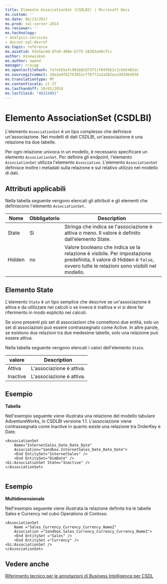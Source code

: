 ```yaml
---
title: Elemento AssociationSet (CSDLBI) | Microsoft Docs
ms.custom: ''
ms.date: 06/13/2017
ms.prod: sql-server-2014
ms.reviewer: ''
ms.technology:
- analysis-services
- docset-sql-devref
ms.topic: reference
ms.assetid: 93e5ac4d-d7e8-490e-b775-28263a48cfcc
author: minewiskan
ms.author: owend
manager: craigg
ms.openlocfilehash: 7a7e165afc901b82d73f11f04fbb2c2cbb5402ac
ms.sourcegitcommit: 3da2edf82763852cff6772a1a282ace3034b4936
ms.translationtype: MT
ms.contentlocale: it-IT
ms.lasthandoff: 10/02/2018
ms.locfileid: "48224891"
---
```

# <a name="associationset-element-csdlbi"></a>Elemento AssociationSet (CSDLBI)
  L'elemento `AssociationSet` è un tipo complesso che definisce un'associazione. Nei modelli di dati CSDLBI, un'associazione è una relazione tra due tabelle.  
  
 Per ogni relazione univoca in un modello, è necessario specificare un elemento `AssociationSet`. Per definire gli endpoint, l'elemento `AssociationSet` utilizza l'elemento `Association`. L'elemento `AssociationSet` definisce inoltre i metadati sulla relazione e sul relativo utilizzo nel modello di dati.  
  
## <a name="applicable-attributes"></a>Attributi applicabili  
 Nella tabella seguente vengono elencati gli attributi e gli elementi che definiscono l'elemento `AssociationSet`.  
  
|Nome|Obbligatorio|Description|  
|----------|-----------------|-----------------|  
|State|Sì|Stringa che indica se l'associazione è attiva o meno. Il valore è definito dall'elemento State.|  
|Hidden|no|Valore booleano che indica se la relazione è visibile. Per impostazione predefinita, il valore di Hidden è `false`, ovvero tutte le relazioni sono visibili nel modello.|  
  
## <a name="state-element"></a>Elemento State  
 L'elemento `State` è un tipo semplice che descrive se un'associazione è attiva e da utilizzare nei calcoli o se invece è inattiva e vi si deve far riferimento in modo esplicito nei calcoli.  
  
 Se sono presenti più set di associazioni che connettono due entità, solo un set di associazioni può essere contrassegnato come Active. In altre parole, se esistono due relazioni tra due medesime tabelle, solo una relazione può essere attiva.  
  
 Nella tabella seguente vengono elencati i valori dell'elemento `State`.  
  
|valore|Description|  
|-----------|-----------------|  
|Attiva|L'associazione è attiva.|  
|Inactive|L'associazione è attiva.|  
  
## <a name="example"></a>Esempio  
 **Tabella**  
  
 Nell'esempio seguente viene illustrata una relazione del modello tabulare AdventureWorks, in CSDLBI versione 1.1. L'associazione viene contrassegnata come Inactive in quanto esiste una relazione tra OrderKey e Date.  
  
```  
<AssociationSet   
    Name="InternetSales_Date_Date_Date"  
    Association="Sandbox.InternetSales_Date_Date_Date">  
    <End EntitySet="InternetSales" />  
    <End EntitySet="DimDate" />  
<bi:AssociationSet State="Inactive" />  
</AssociationSet>  
  
```  
  
## <a name="example"></a>Esempio  
 **Multidimensionale**  
  
 Nell'esempio seguente viene illustrata la relazione definita tra le tabelle Sales e Currency nel cubo Operations di Contoso.  
  
```  
<AssociationSet   
    Name ="Sales_Currency_Currency_Currency_Name2"  
    Association ="Sandbox.Sales_Currency_Currency_Currency_Name2">  
    <End EntitySet ="Sales" />  
    <End EntitySet ="Currency" />  
<bi:AssociationSet />  
</AssociationSet>  
```  
  
## <a name="see-also"></a>Vedere anche  
 [Riferimento tecnico per le annotazioni di Business Intelligence per CSDL](technical-reference-for-bi-annotations-to-csdl.md)  
  
  
